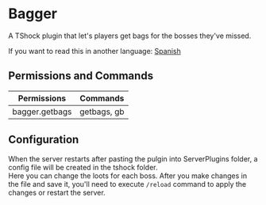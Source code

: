 # Bagger
A TShock plugin that let's players get bags for the bosses they've missed.

If you want to read this in another language: [Spanish](https://github.com/Soof4/Bagger/blob/main/README_SPANISH.md)

## Permissions and Commands
|Permissions  | Commands    |
|-------------|-------------|
|bagger.getbags |getbags, gb|

## Configuration
When the server restarts after pasting the pulgin into ServerPlugins folder, a config file will be created in the tshock folder. <br>
Here you can change the loots for each boss. After you make changes in the file and save it, you'll need to execute ``/reload`` command to apply the changes or restart the server.
